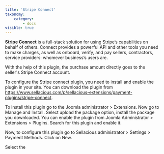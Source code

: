 ```yaml
---
title: 'Stripe Connect'
taxonomy:
    category:
        - docs
visible: true
---
```


**[Stripe Connect](https://stripe.com/docs/connect)** is a full-stack solution for using Stripe’s capabilities on behalf of others. Connect provides a powerful API and other tools you need to make charges, as well as onboard, verify, and pay sellers, contractors, service providers: whomever business’s users are.

With the help of this plugin, the purchase amount directly goes to the seller's Stripe Connect account.

To configure the Stripe connect plugin, you need to install and enable the plugin in your site. You can download the plugin from https://www.sellacious.com/p/sellacious-extensions/payment-plugins/stripe-connect.

To install this plugin go to the Joomla administrator > Extensions. Now go to Manage and Install. Select upload the package option, install the package you downloaded. You can enable the plugin from Joomla Administrator > Extensions > Plugins. Search for this plugin and enable it.

Now, to configure this plugin go to Sellacious administrator > Settings > Payment Methods. Click on New.

Select the 
